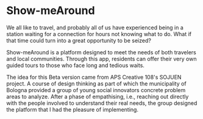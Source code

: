 # Show-meAround

We all like to travel, and probably all of us have experienced being in a
station waiting for a connection for hours not knowing what to do.
What if that time could turn into a great opportunity to be seized?

Show-meAround is a platform designed to meet the needs of both travelers
and local communities. Through this app, residents can offer
their very own guided tours to those who face long and tedious waits.

The idea for this Beta version came from APS Creative 108's SOJUEN project. A course
of design thinking as part of which the municipality of Bologna provided a group of young
social innovators concrete problem areas to analyze. After a phase of empathising, i.e., reaching out
directly with the people involved to understand their real needs, the group designed the platform that
I had the pleasure of implementing.
